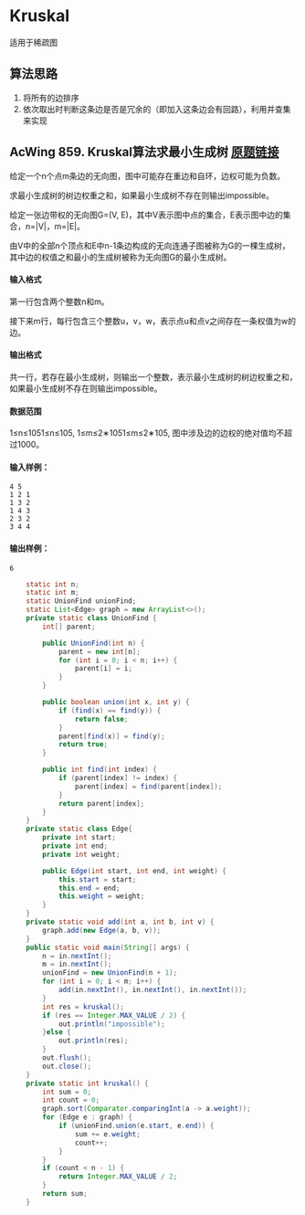 # Kruskal

适用于稀疏图

## 算法思路

1. 将所有的边排序
2. 依次取出时判断这条边是否是冗余的（即加入这条边会有回路），利用并查集来实现

## AcWing 859. Kruskal算法求最小生成树   [原题链接](https://www.acwing.com/problem/content/861/)

给定一个n个点m条边的无向图，图中可能存在重边和自环，边权可能为负数。

求最小生成树的树边权重之和，如果最小生成树不存在则输出impossible。

给定一张边带权的无向图G=(V, E)，其中V表示图中点的集合，E表示图中边的集合，n=|V|，m=|E|。

由V中的全部n个顶点和E中n-1条边构成的无向连通子图被称为G的一棵生成树，其中边的权值之和最小的生成树被称为无向图G的最小生成树。

#### 输入格式

第一行包含两个整数n和m。

接下来m行，每行包含三个整数u，v，w，表示点u和点v之间存在一条权值为w的边。

#### 输出格式

共一行，若存在最小生成树，则输出一个整数，表示最小生成树的树边权重之和，如果最小生成树不存在则输出impossible。

#### 数据范围

1≤n≤1051≤n≤105,
1≤m≤2∗1051≤m≤2∗105,
图中涉及边的边权的绝对值均不超过1000。

#### 输入样例：

```
4 5
1 2 1
1 3 2
1 4 3
2 3 2
3 4 4
```

#### 输出样例：

```
6
```

```java
	static int n;
    static int m;
    static UnionFind unionFind;
    static List<Edge> graph = new ArrayList<>();
    private static class UnionFind {
        int[] parent;

        public UnionFind(int n) {
            parent = new int[n];
            for (int i = 0; i < n; i++) {
                parent[i] = i;
            }
        }

        public boolean union(int x, int y) {
            if (find(x) == find(y)) {
                return false;
            }
            parent[find(x)] = find(y);
            return true;
        }

        public int find(int index) {
            if (parent[index] != index) {
                parent[index] = find(parent[index]);
            }
            return parent[index];
        }
    }
    private static class Edge{
        private int start;
        private int end;
        private int weight;

        public Edge(int start, int end, int weight) {
            this.start = start;
            this.end = end;
            this.weight = weight;
        }
    }
    private static void add(int a, int b, int v) {
        graph.add(new Edge(a, b, v));
    }
    public static void main(String[] args) {
        n = in.nextInt();
        m = in.nextInt();
        unionFind = new UnionFind(n + 1);
        for (int i = 0; i < m; i++) {
            add(in.nextInt(), in.nextInt(), in.nextInt());
        }
        int res = kruskal();
        if (res == Integer.MAX_VALUE / 2) {
            out.println("impossible");
        }else {
            out.println(res);
        }
        out.flush();
        out.close();
    }
    private static int kruskal() {
        int sum = 0;
        int count = 0;
        graph.sort(Comparator.comparingInt(a -> a.weight));
        for (Edge e : graph) {
            if (unionFind.union(e.start, e.end)) {
                sum += e.weight;
                count++;
            }
        }
        if (count < n - 1) {
            return Integer.MAX_VALUE / 2;
        }
        return sum;
    }
```

